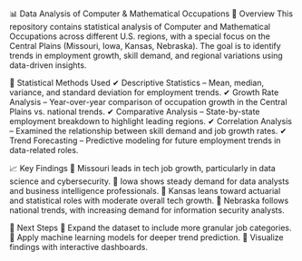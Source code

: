 📊 Data Analysis of Computer & Mathematical Occupations
📌 Overview
This repository contains statistical analysis of Computer and Mathematical Occupations across different U.S. regions, with a special focus on the Central Plains (Missouri, Iowa, Kansas, Nebraska). The goal is to identify trends in employment growth, skill demand, and regional variations using data-driven insights.

🔢 Statistical Methods Used
✔ Descriptive Statistics – Mean, median, variance, and standard deviation for employment trends.
✔ Growth Rate Analysis – Year-over-year comparison of occupation growth in the Central Plains vs. national trends.
✔ Comparative Analysis – State-by-state employment breakdown to highlight leading regions.
✔ Correlation Analysis – Examined the relationship between skill demand and job growth rates.
✔ Trend Forecasting – Predictive modeling for future employment trends in data-related roles.

📈 Key Findings
📌 Missouri leads in tech job growth, particularly in data science and cybersecurity.
📌 Iowa shows steady demand for data analysts and business intelligence professionals.
📌 Kansas leans toward actuarial and statistical roles with moderate overall tech growth.
📌 Nebraska follows national trends, with increasing demand for information security analysts.

🚀 Next Steps
🔹 Expand the dataset to include more granular job categories.
🔹 Apply machine learning models for deeper trend prediction.
🔹 Visualize findings with interactive dashboards.
